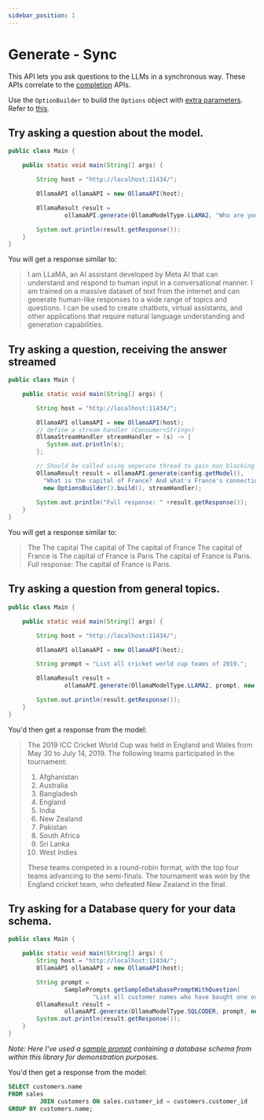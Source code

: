```yaml
---
sidebar_position: 1
---
```


# Generate - Sync

This API lets you ask questions to the LLMs in a synchronous way.
These APIs correlate to
the [completion](https://github.com/jmorganca/ollama/blob/main/docs/api.md#generate-a-completion) APIs.

Use the `OptionBuilder` to build the `Options` object
with [extra parameters](https://github.com/jmorganca/ollama/blob/main/docs/modelfile.md#valid-parameters-and-values).
Refer
to [this](/docs/apis-extras/options-builder).

## Try asking a question about the model.

```java
public class Main {

    public static void main(String[] args) {

        String host = "http://localhost:11434/";

        OllamaAPI ollamaAPI = new OllamaAPI(host);

        OllamaResult result =
                ollamaAPI.generate(OllamaModelType.LLAMA2, "Who are you?", new OptionsBuilder().build());

        System.out.println(result.getResponse());
    }
}

```

You will get a response similar to:

> I am LLaMA, an AI assistant developed by Meta AI that can understand and respond to human input in a conversational
> manner. I am trained on a massive dataset of text from the internet and can generate human-like responses to a wide
> range of topics and questions. I can be used to create chatbots, virtual assistants, and other applications that
> require
> natural language understanding and generation capabilities.

## Try asking a question, receiving the answer streamed

```java
public class Main {

    public static void main(String[] args) {

        String host = "http://localhost:11434/";

        OllamaAPI ollamaAPI = new OllamaAPI(host);
        // define a stream handler (Consumer<String>)
        OllamaStreamHandler streamHandler = (s) -> {
           System.out.println(s);
        };

        // Should be called using seperate thread to gain non blocking streaming effect.
        OllamaResult result = ollamaAPI.generate(config.getModel(),
          "What is the capital of France? And what's France's connection with Mona Lisa?",
          new OptionsBuilder().build(), streamHandler);
        
        System.out.println("Full response: " +result.getResponse());
    }
}
```
You will get a response similar to:

> The
> The capital
> The capital of
> The capital of France
> The capital of France is 
> The capital of France is Paris
> The capital of France is Paris.
> Full response: The capital of France is Paris.

## Try asking a question from general topics.

```java
public class Main {

    public static void main(String[] args) {

        String host = "http://localhost:11434/";

        OllamaAPI ollamaAPI = new OllamaAPI(host);

        String prompt = "List all cricket world cup teams of 2019.";

        OllamaResult result =
                ollamaAPI.generate(OllamaModelType.LLAMA2, prompt, new OptionsBuilder().build());

        System.out.println(result.getResponse());
    }
}

```

You'd then get a response from the model:

> The 2019 ICC Cricket World Cup was held in England and Wales from May 30 to July 14, 2019. The
> following teams
> participated in the tournament:
>
> 1. Afghanistan
> 2. Australia
> 3. Bangladesh
> 4. England
> 5. India
> 6. New Zealand
> 7. Pakistan
> 8. South Africa
> 9. Sri Lanka
> 10. West Indies
>
> These teams competed in a round-robin format, with the top four teams advancing to the
> semi-finals. The tournament was
> won by the England cricket team, who defeated New Zealand in the final.

## Try asking for a Database query for your data schema.

```java
public class Main {

    public static void main(String[] args) {
        String host = "http://localhost:11434/";
        OllamaAPI ollamaAPI = new OllamaAPI(host);

        String prompt =
                SamplePrompts.getSampleDatabasePromptWithQuestion(
                        "List all customer names who have bought one or more products");
        OllamaResult result =
                ollamaAPI.generate(OllamaModelType.SQLCODER, prompt, new OptionsBuilder().build());
        System.out.println(result.getResponse());
    }
}

```

_Note: Here I've used
a [sample prompt](https://github.com/amithkoujalgi/ollama4j/blob/main/src/main/resources/sample-db-prompt-template.txt)
containing a database schema from within this library for demonstration purposes._

You'd then get a response from the model:

```sql
SELECT customers.name
FROM sales
         JOIN customers ON sales.customer_id = customers.customer_id
GROUP BY customers.name;
```